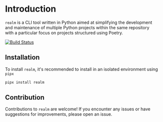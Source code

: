 # Introduction
`realm` is a CLI tool written in Python aimed at simplifying the development and maintenance of multiple Python projects within the same repository with a particular focus on projects structured using Poetry.

[![Build Status](https://github.com/orlevii/realm/actions/workflows/build.yml/badge.svg?branch=main)](https://github.com/orlevii/realm/actions/workflows/build.yml?query=branch%3Amain)

## Installation
To install `realm`, it's recommended to install in an isolated environment using `pipx`

```bash
pipx install realm
```

## Contribution
Contributions to `realm` are welcome! If you encounter any issues or have suggestions for improvements, please open an issue.
